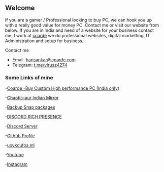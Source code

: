## Welcome

If you are a gamer / Professional looking to buy PC, we can hook you up with a really good value for money PC. Contact me or visit our website from below.
If you are in india and need of a website for your business contact me, I work at [coarde](https://coarde.com) we do professional websites, digital marketting, IT Administration and setup for business.

Contact me 
* Email: harisankar@coarde.com
* Telegram: [t.me/virusz4274](https://t.me/virusz4274)

### Some Links of mine

-[Coarde -Buy Custom High performance PC (India only)](https://coarde.com)

-[Chaotic-aur Indian Mirror](https://chaotic-aur.coarde.com/)

-[Backup Snap packages](https://github.com/virusz4274/snapbackup)

-[DISCORD RICH PRESENCE](https://github.com/virusz4274/discord-rich-presence)

-[Discord Server](https://coarde.com/discord)

-[Github Profile](https://github.com/virusz4274)

-[uoykcufoa.ml](http://uoykcufoa.ml)

-[Youtube](https://www.youtube.com/channel/UChdnSUvdnUzzUHyvesJUYUw)

-[Instagram](https://instagram.com/_hari_sankar_)
